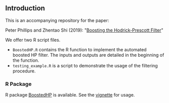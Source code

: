 
## Introduction

This is an accompanying repository for the paper:

Peter Phillips and Zhentao Shi (2019): "[Boosting the Hodrick-Prescott Filter](https://arxiv.org/abs/1905.00175)"

We offer two R script files.

* `BoostedHP.R` contains the R function to implement the automated boosted HP filter.
The inputs and outputs are detailed in the beginning of the function.
* `testing_example.R` is a script to demonstrate the usage of the filtering procedure.

### R Package
R package [BoostedHP](https://github.com/chenyang45/BoostedHP) is available. 
See the [vignette](https://github.com/chenyang45/BoostedHP/blob/master/vignettes/vignette.pdf) for usage.
